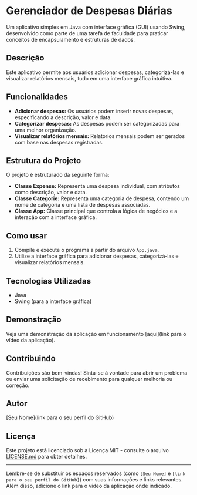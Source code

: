 # Gerenciador de Despesas Diárias

Um aplicativo simples em Java com interface gráfica (GUI) usando Swing, desenvolvido como parte de uma tarefa de faculdade para praticar conceitos de encapsulamento e estruturas de dados.

## Descrição

Este aplicativo permite aos usuários adicionar despesas, categorizá-las e visualizar relatórios mensais, tudo em uma interface gráfica intuitiva.

## Funcionalidades

- **Adicionar despesas:** Os usuários podem inserir novas despesas, especificando a descrição, valor e data.
- **Categorizar despesas:** As despesas podem ser categorizadas para uma melhor organização.
- **Visualizar relatórios mensais:** Relatórios mensais podem ser gerados com base nas despesas registradas.

## Estrutura do Projeto

O projeto é estruturado da seguinte forma:

- **Classe Expense:** Representa uma despesa individual, com atributos como descrição, valor e data.
- **Classe Categorie:** Representa uma categoria de despesa, contendo um nome de categoria e uma lista de despesas associadas.
- **Classe App:** Classe principal que controla a lógica de negócios e a interação com a interface gráfica.

## Como usar

1. Compile e execute o programa a partir do arquivo `App.java`.
2. Utilize a interface gráfica para adicionar despesas, categorizá-las e visualizar relatórios mensais.

## Tecnologias Utilizadas

- Java
- Swing (para a interface gráfica)

## Demonstração

Veja uma demonstração da aplicação 
em funcionamento [aqui](link para o vídeo da aplicação).

## Contribuindo

Contribuições são bem-vindas! Sinta-se à vontade para abrir um problema ou enviar uma solicitação de recebimento para qualquer melhoria ou correção.

## Autor

[Seu Nome](link para o seu perfil do GitHub)

## Licença

Este projeto está licenciado sob a Licença MIT - consulte o arquivo [LICENSE.md](LICENSE.md) para obter detalhes.

---

Lembre-se de substituir os espaços reservados (como `[Seu Nome]` e `[link para o seu perfil do GitHub]`) com suas informações e links relevantes. Além disso, adicione o link para o vídeo da aplicação onde indicado.
